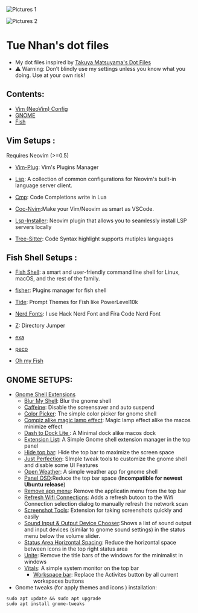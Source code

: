 ![Pictures 1](https://github.com/iamverysimp1e/Public-Dot-Files/blob/main/ScreenShots/Rice3.png)



![Pictures 2](https://github.com/iamverysimp1e/Public-Dot-Files/blob/main/ScreenShots/Rice5.png)

# Tue Nhan's dot files
- My dot files  inspired by [Takuya Matsuyama's Dot Files](https://github.com/craftzdog/dotfiles-public)
- ⚠️ Warning: Don’t blindly use my settings unless you know what you doing. Use at your own risk!

## Contents:
- [Vim (NeoVim) Config](#neovim)
- [GNOME](#gnome)
- [Fish](#fish)

## Vim Setups <a name = "neovim"></a>: 
Requires Neovim (>=0.5)

- [Vim-Plug](https://github.com/junegunn/vim-plug): Vim's Plugins Manager
- [Lsp](https://github.com/neovim/nvim-lspconfig): A collection of common configurations for Neovim's built-in language server client.
- [Cmp](https://github.com/hrsh7th/nvim-cmp): Code Completions write in Lua 
- [Coc-Nvim](https://github.com/neoclide/coc.nvim):Make your Vim/Neovim as smart as VSCode.

- [Lsp-Installer](https://github.com/williamboman/nvim-lsp-installer):
Neovim plugin that allows you to seamlessly install LSP servers locally 

-  [Tree-Sitter](https://github.com/nvim-treesitter/nvim-treesitter): Code Syntax highlight supports mutiples languages

## Fish Shell Setups <a name = "fish"></a>:
- [Fish Shell](https://github.com/nvim-treesitter/nvim-treesitter): a smart and user-friendly command line
shell for Linux, macOS, and the rest of the family.

- [fisher](https://github.com/jorgebucaran/fisher): Plugins manager for fish shell

- [Tide](https://github.com/IlanCosman/tide): Prompt Themes for Fish like PowerLevel10k

- [Nerd Fonts](https://github.com/ryanoasis/nerd-fonts): I use Hack Nerd Font and Fira Code Nerd Font

- [Z](https://github.com/jethrokuan/z): Directory Jumper

- [exa](https://the.exa.website/)

- [peco](https://github.com/peco/peco)

- [Oh my Fish](https://github.com/oh-my-fish/oh-my-fish)
## GNOME SETUPS<a name = "gnome"></a>:
- [Gnome Shell Extensions](https://extensions.gnome.org/) 
   - [Blur My Shell](https://extensions.gnome.org/extension/3193/blur-my-shell/): Blur the gnome shell
   - [Caffeine](https://extensions.gnome.org/extension/517/caffeine/): Disable the screensaver and auto suspend
   - [Color Picker](https://extensions.gnome.org/extension/3396/color-picker/): The simple color picker for gnome shell
   - [Compiz alike magic lamp effect](https://extensions.gnome.org/extension/3740/compiz-alike-magic-lamp-effect/): Magic lamp effect alike the macos minimize effect
   - [Dash to Dock Lite ](https://extensions.gnome.org/extension/4994/dash2dock-lite/): A Minimal dock alike macos dock 
   - [Extension List](https://extensions.gnome.org/extension/3088/extension-list/): A Simple Gnome shell extension manager in the top panel 
   - [Hide top bar](https://extensions.gnome.org/extension/545/hide-top-bar/): Hide the top bar to maximize the screen space
   - [Just Perfection](https://extensions.gnome.org/extension/3843/just-perfection/): SImple tweak tools to customize the gnome shell and disable some UI Features
   - [Open Weather](https://extensions.gnome.org/extension/750/openweather/): A simple weather app for gnome shell
   - [Panel OSD](https://extensions.gnome.org/extension/708/panel-osd/):Reduce the top bar space (**Incompatible for newest Ubuntu release**)
   - [Remove app menu](https://extensions.gnome.org/extension/3906/remove-app-menu/): Remove the applicatin menu from the top bar
   - [Refresh Wifi Connections](https://extensions.gnome.org/extension/905/refresh-wifi-connections/): Adds a refresh butoon to the Wifi Connection selection dialog to manually refresh the network scan
   - [Screenshot Tools](https://extensions.gnome.org/extension/1112/screenshot-tool/): Extension for taking screenshots quickly and easily
   - [Sound Input & Output Device Chooser](https://extensions.gnome.org/extension/906/sound-output-device-chooser/):Shows a list of sound output and input devices (similar to gnome sound settings) in the status menu below the volume slider. 
   - [Status Area Horizontal Spacing](https://extensions.gnome.org/extension/355/status-area-horizontal-spacing/): Reduce the horizontal space between icons in the top right status area
   - [Unite](https://extensions.gnome.org/extension/1287/unite/): Remove the title bars of the windows for the minimalist in windows 
   - [Vitals](https://extensions.gnome.org/extension/1460/vitals/): A simple system monitor on the top bar
	 - [Workspace bar](https://extensions.gnome.org/extension/3851/workspaces-bar/): Replace the Activites button by all current workspaces buttons
- Gnome tweaks (for apply themes and icons ) installation:
```fish
sudo apt update && sudo apt upgrade
sudo apt install gnome-tweaks
```

   

